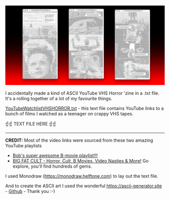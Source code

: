 ![Image preview of watchlist ascii art](YouTubeWatchlistVHSHORROR.gif)

I accidentally made a kind of ASCII YouTube VHS Horror 'zine in a .txt file. It's a rolling together of a lot of my favourite things.

[YouTubeWatchlistVHSHORROR.txt](https://raw.githubusercontent.com/aaiiintt/youtubewatchlist.txt/main/YouTubeWatchlistVHSHORROR.txt) - this text file contains YouTube links to a bunch of films I watched as a teenager on crappy VHS tapes.

☝️☝️ TEXT FILE HERE ☝️☝️

---

**CREDIT:**
Most of the video links were sourced from these two amazing YouTube playlists 
- [Bob's super awesome B-movie playlist!!!](https://youtube.com/playlist?list=PLAx7GszKPjfhcCAwDVnQH7VLXyZsl5Bog&si=MjTgHb1nRZuJ35Xi)
- [BIG FAT CULT - Horror, Cult, B Movies, Video Nasties & More!](https://youtube.com/playlist?list=PLFFjziTVgklgq8HULzkZbtG2lFjY5E-qS&si=zIk0RziB5uQxmiLu)
Go explore, you'll find hundreds of gems.

I used Monodraw (https://monodraw.helftone.com) to lay out the text file.

And to create the ASCII art I used the wonderful https://ascii-generator.site - [Github](https://github.com/hermanTenuki/ASCII-Generator.site) - 
Thank you :-)

